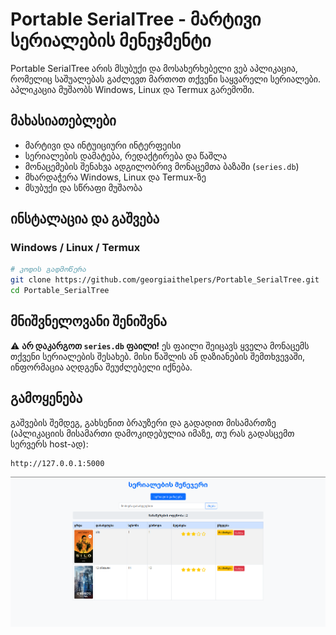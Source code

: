 
# Portable SerialTree - მარტივი სერიალების მენეჯმენტი

Portable SerialTree არის მსუბუქი და მოსახერხებელი ვებ აპლიკაცია, რომელიც საშუალებას გაძლევთ მართოთ თქვენი საყვარელი სერიალები. აპლიკაცია მუშაობს Windows, Linux და Termux გარემოში.

## მახასიათებლები

-   მარტივი და ინტუიციური ინტერფეისი
-   სერიალების დამატება, რედაქტირება და წაშლა
-   მონაცემების შენახვა ადგილობრივ მონაცემთა ბაზაში (`series.db`)
-   მხარდაჭერა Windows, Linux და Termux-ზე
-   მსუბუქი და სწრაფი მუშაობა

## ინსტალაცია და გაშვება

### Windows / Linux / Termux

```bash
# კოდის გადმოწერა
git clone https://github.com/georgiaithelpers/Portable_SerialTree.git
cd Portable_SerialTree

```

## **მნიშვნელოვანი შენიშვნა**

⚠️ **არ დაკარგოთ ****************************************************************************************`series.db`**************************************************************************************** ფაილი!** ეს ფაილი შეიცავს ყველა მონაცემს თქვენი სერიალების შესახებ. მისი წაშლის ან დაზიანების შემთხვევაში, ინფორმაცია აღდგენა შეუძლებელი იქნება.

## გამოყენება

გაშვების შემდეგ, გახსენით ბრაუზერი და გადადით მისამართზე (აპლიკაციის მისამართი დამოკიდებულია იმაზე, თუ რას გადასცემთ სერვერს host-ად):

```
http://127.0.0.1:5000

```
![alt text](Portable_SerialTree.png "სერიალების მენეჯერი")

